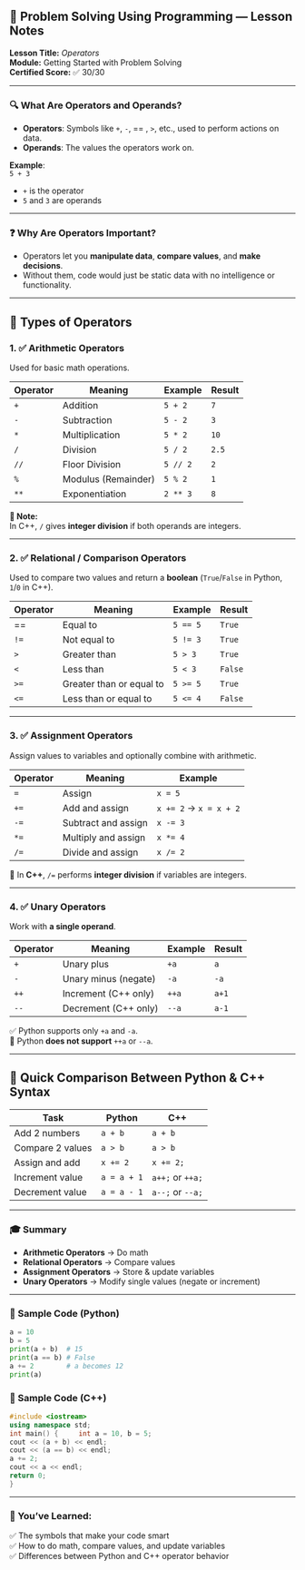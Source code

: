 ## 🧠 Problem Solving Using Programming — Lesson Notes

**Lesson Title:** _Operators_  
**Module:** Getting Started with Problem Solving  
**Certified Score:** ✅ 30/30

---

### 🔍 What Are Operators and Operands?

- **Operators**: Symbols like `+`, `-`, == , `>`, etc., used to perform actions on data.
- **Operands**: The values the operators work on.

**Example**:  
`5 + 3`

- `+` is the operator
- `5` and `3` are operands

---

### ❓ Why Are Operators Important?

- Operators let you **manipulate data**, **compare values**, and **make decisions**.
- Without them, code would just be static data with no intelligence or functionality.

---

## 🔧 Types of Operators

### 1. ✅ Arithmetic Operators

Used for basic math operations.

|Operator|Meaning|Example|Result|
|---|---|---|---|
|`+`|Addition|`5 + 2`|`7`|
|`-`|Subtraction|`5 - 2`|`3`|
|`*`|Multiplication|`5 * 2`|`10`|
|`/`|Division|`5 / 2`|`2.5`|
|`//`|Floor Division|`5 // 2`|`2`|
|`%`|Modulus (Remainder)|`5 % 2`|`1`|
|`**`|Exponentiation|`2 ** 3`|`8`|

**📌 Note:**  
In C++, `/` gives **integer division** if both operands are integers.

---

### 2. ✅ Relational / Comparison Operators

Used to compare two values and return a **boolean** (`True`/`False` in Python, `1`/`0` in C++).

| Operator | Meaning                  | Example  | Result  |
| -------- | ------------------------ | -------- | ------- |
| ==       | Equal to                 | `5 == 5` | `True`  |
| `!=`     | Not equal to             | `5 != 3` | `True`  |
| `>`      | Greater than             | `5 > 3`  | `True`  |
| `<`      | Less than                | `5 < 3`  | `False` |
| `>=`     | Greater than or equal to | `5 >= 5` | `True`  |
| `<=`     | Less than or equal to    | `5 <= 4` | `False` |

---

### 3. ✅ Assignment Operators

Assign values to variables and optionally combine with arithmetic.

|Operator|Meaning|Example|
|---|---|---|
|`=`|Assign|`x = 5`|
|`+=`|Add and assign|`x += 2` → `x = x + 2`|
|`-=`|Subtract and assign|`x -= 3`|
|`*=`|Multiply and assign|`x *= 4`|
|`/=`|Divide and assign|`x /= 2`|

📌 In **C++**, `/=` performs **integer division** if variables are integers.

---

### 4. ✅ Unary Operators

Work with **a single operand**.

|Operator|Meaning|Example|Result|
|---|---|---|---|
|`+`|Unary plus|`+a`|`a`|
|`-`|Unary minus (negate)|`-a`|`-a`|
|`++`|Increment (C++ only)|`++a`|`a+1`|
|`--`|Decrement (C++ only)|`--a`|`a-1`|

✅ Python supports only `+a` and `-a`.  
🚫 Python **does not support** `++a` or `--a`.

---

## 🧪 Quick Comparison Between Python & C++ Syntax

|Task|Python|C++|
|---|---|---|
|Add 2 numbers|`a + b`|`a + b`|
|Compare 2 values|`a > b`|`a > b`|
|Assign and add|`x += 2`|`x += 2;`|
|Increment value|`a = a + 1`|`a++;` or `++a;`|
|Decrement value|`a = a - 1`|`a--;` or `--a;`|

---

### 🎓 Summary

- **Arithmetic Operators** → Do math
- **Relational Operators** → Compare values
- **Assignment Operators** → Store & update variables
- **Unary Operators** → Modify single values (negate or increment)

---

### 📝 Sample Code (Python)

```python
a = 10 
b = 5  
print(a + b)  # 15 
print(a == b) # False 
a += 2        # a becomes 12 
print(a)
```

### 📝 Sample Code (C++)

```c++
#include <iostream> 
using namespace std;  
int main() {     int a = 10, b = 5;     
cout << (a + b) << endl;     
cout << (a == b) << endl;     
a += 2;     
cout << a << endl;     
return 0; 
}
```

---

### 🌟 You’ve Learned:

✅ The symbols that make your code smart  
✅ How to do math, compare values, and update variables  
✅ Differences between Python and C++ operator behavior
